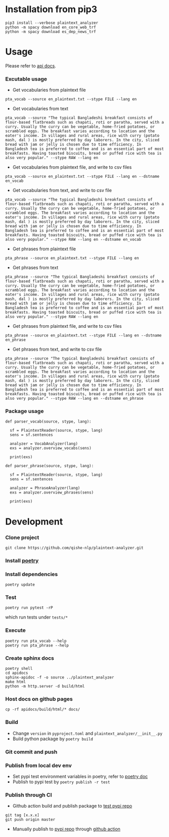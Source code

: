 # Installation from pip3

```shell
pip3 install --verbose plaintext_analyzer 
python -m spacy download en_core_web_trf
python -m spacy download es_dep_news_trf
```

# Usage

Please refer to [api docs](https://qishe-nlp.github.io/plaintext-analyzer/).

### Excutable usage

* Get vocabularies from plaintext file 

```shell
pta_vocab --source en_plaintext.txt --stype FILE --lang en  
``` 

* Get vocabularies from text 

```shell
pta_vocab --source "The typical Bangladeshi breakfast consists of flour-based flatbreads such as chapati, roti or paratha, served with a curry. Usually the curry can be vegetable, home-fried potatoes, or scrambled eggs. The breakfast varies according to location and the eater's income. In villages and rural areas, rice with curry (potato mash, dal ) is mostly preferred by day laborers. In the city, sliced bread with jam or jelly is chosen due to time efficiency. In Bangladesh tea is preferred to coffee and is an essential part of most breakfasts. Having toasted biscuits, bread or puffed rice with tea is also very popular." --stype RAW --lang en  
``` 

* Get vocabularies from plaintext file, and write to csv files 

```shell
pta_vocab --source en_plaintext.txt --stype FILE --lang en --dstname en_vocab
``` 

* Get vocabularies from text, and write to csv file 

```shell
pta_vocab --source "The typical Bangladeshi breakfast consists of flour-based flatbreads such as chapati, roti or paratha, served with a curry. Usually the curry can be vegetable, home-fried potatoes, or scrambled eggs. The breakfast varies according to location and the eater's income. In villages and rural areas, rice with curry (potato mash, dal ) is mostly preferred by day laborers. In the city, sliced bread with jam or jelly is chosen due to time efficiency. In Bangladesh tea is preferred to coffee and is an essential part of most breakfasts. Having toasted biscuits, bread or puffed rice with tea is also very popular." --stype RAW --lang en --dstname en_vocab 
``` 

* Get phrases from plaintext file 

```shell
pta_phrase --source en_plaintext.txt --stype FILE --lang en  
``` 

* Get phrases from text 

```shell
pta_phrase --source "The typical Bangladeshi breakfast consists of flour-based flatbreads such as chapati, roti or paratha, served with a curry. Usually the curry can be vegetable, home-fried potatoes, or scrambled eggs. The breakfast varies according to location and the eater's income. In villages and rural areas, rice with curry (potato mash, dal ) is mostly preferred by day laborers. In the city, sliced bread with jam or jelly is chosen due to time efficiency. In Bangladesh tea is preferred to coffee and is an essential part of most breakfasts. Having toasted biscuits, bread or puffed rice with tea is also very popular." --stype RAW --lang en  
``` 

* Get phrases from plaintext file, and write to csv files 

```shell
pta_phrase --source en_plaintext.txt --stype FILE --lang en --dstname en_phrase
``` 

* Get phrases from text, and write to csv file 

```shell
pta_phrase --source "The typical Bangladeshi breakfast consists of flour-based flatbreads such as chapati, roti or paratha, served with a curry. Usually the curry can be vegetable, home-fried potatoes, or scrambled eggs. The breakfast varies according to location and the eater's income. In villages and rural areas, rice with curry (potato mash, dal ) is mostly preferred by day laborers. In the city, sliced bread with jam or jelly is chosen due to time efficiency. In Bangladesh tea is preferred to coffee and is an essential part of most breakfasts. Having toasted biscuits, bread or puffed rice with tea is also very popular." --stype RAW --lang en --dstname en_phrase 
``` 

### Package usage
```
def parser_vocab(source, stype, lang):

  sf = PlaintextReader(source, stype, lang)
  sens = sf.sentences

  analyzer = VocabAnalyzer(lang)
  exs = analyzer.overview_vocabs(sens)

  print(exs)

def parser_phrase(source, stype, lang):

  sf = PlaintextReader(source, stype, lang)
  sens = sf.sentences

  analyzer = PhraseAnalyzer(lang)
  exs = analyzer.overview_phrases(sens)

  print(exs)

```

# Development

### Clone project
```
git clone https://github.com/qishe-nlp/plaintext-analyzer.git
```

### Install [poetry](https://python-poetry.org/docs/)

### Install dependencies
```
poetry update
```

### Test
```
poetry run pytest -rP
```
which run tests under `tests/*`

### Execute
```
poetry run pta_vocab --help
poetry run pta_phrase --help
```

### Create sphinx docs
```
poetry shell
cd apidocs
sphinx-apidoc -f -o source ../plaintext_analyzer
make html
python -m http.server -d build/html
```

### Host docs on github pages
```
cp -rf apidocs/build/html/* docs/
```

### Build
* Change `version` in `pyproject.toml` and `plaintext_analyzer/__init__.py`
* Build python package by `poetry build`

### Git commit and push

### Publish from local dev env

* Set pypi test environment variables in poetry, refer to [poetry doc](https://python-poetry.org/docs/repositories/)
* Publish to pypi test by `poetry publish -r test`

### Publish through CI 

* Github action build and publish package to [test pypi repo](https://test.pypi.org/)

```
git tag [x.x.x]
git push origin master
```

* Manually publish to [pypi repo](https://pypi.org/) through [github action](https://github.com/qishe-nlp/plaintext-analyzer/actions/workflows/pypi.yml)

